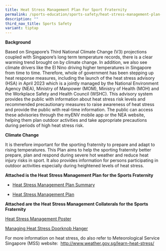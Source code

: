 ```yaml
---
title: Heat Stress Management Plan For Sport Fraternity
permalink: /sports-education/sports-safety/heat-stress-management-plan-for-sport-fraternity/
description: ""
third_nav_title: Sports Safety
variant: tiptap
---
```

<p><strong>Background</strong>
</p>
<p>Based on Singapore’s Third National Climate Change (V3) projections coupled
with Singapore’s long term temperature records, there is a clear warming
trend brought on by climate change. In addition, we also see climate drivers
like the El Nino driving higher temperatures in Singapore from time to
time. Therefore, whole of government has been stepping up heat response
measures, including the launch of the heat stress advisory (HSA) in April
2023 which is a jointly managed by the National Environment Agency (NEA),
Ministry of Manpower (MOM), Ministry of Health (MOH) and the Workplace
Safety and Health Council (WSHC). This advisory system provides the public
with information about heat stress risk levels and recommended precautionary
measures to raise awareness of heat stress and provide the public with
real-time information. The public can access these advisories through the
myENV mobile app or the NEA website, helping them plan outdoor activities
and take appropriate precautions during periods of high heat stress risk.</p>
<p><strong>Climate Change</strong>
</p>
<p>It is therefore important for the sporting fraternity to prepare and adapt
to rising temperatures. This Plan aims to help the sporting fraternity
better prepare, plan and respond during severe hot weather and reduce heat
injury risks in sport. It also provides information for persons participating
in outdoor activities especially during heightened levels of heat stress.</p>
<p><strong>Attached is the Heat Stress Management Plan for the Sports Fraternity</strong>
</p>
<ul data-tight="true" class="tight">
<li>
<p><a href="/files/Sport Education/Sport Safety/Heat Stress Management Plan/3_phase_approach_Heat_Stress_Mgmt_Plan_26_Apr_24_730am_FINAL.pdf" rel="noopener noreferrer nofollow" target="_blank">Heat Stress Management Plan Summary</a>
</p>
</li>
<li>
<p><a href="/files/Sport Education/Sport Safety/Heat Stress Management Plan/Heat_Stress_Mgmt_Plan_26_Apr_24_730am_Website.pdf" rel="noopener noreferrer nofollow" target="_blank">Heat Stress Management Plan</a>
</p>
</li>
</ul>
<p><strong>Attached are the Heat Stress Management Collaterals for the Sports Fraternity</strong>
</p>
<p><a href="/files/Sport Education/Sport Safety/Heat Stress Management Plan/SPC24_6867_Sports_SG_X_HRPC_A3_Poster_R5__1__19_Feb_25.pdf" rel="noopener nofollow" target="_blank">Heat Stress Management Poster</a>
</p>
<p><a href="/files/Sport Education/Sport Safety/Heat Stress Management Plan/Managing_Heat_Stress_doorknob_27_Feb_25.pdf" rel="noopener nofollow" target="_blank">Managing Heat Stress Doorknob Hanger</a>
</p>
<p>For more information on heat stress, do also refer to Meteorological Service
Singapore (MSS) website:&nbsp; <a href="https://safe.menlosecurity.com/http://www.weather.gov.sg/learn-heat-stress/" rel="noopener noreferrer nofollow" target="_blank">http://www.weather.gov.sg/learn-heat-stress/</a>
</p>